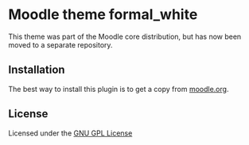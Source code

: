 Moodle theme formal_white
=========================

This theme was part of the Moodle core distribution, but has now been moved to a separate repository.

Installation
------------

The best way to install this plugin is to get a copy from [moodle.org](https://moodle.org/plugins/view.php?plugin=theme_formal_white).

License
-------

Licensed under the [GNU GPL License](http://www.gnu.org/copyleft/gpl.html)

